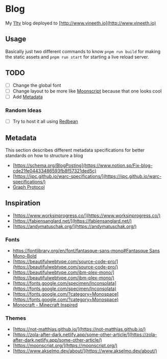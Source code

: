# Blog

My [11ty](11ty.dev) blog deployed to [http://www.vineeth.io](http://www.vineeth.io)

## Usage

Basically just two different commands to know `pnpm run build` for making the static assets and
`pnpm run start` for starting a live reload server.

## TODO

- [ ] Change the global font
- [ ] Change layout to be more like [Moonscript](http://moonscript.org) because that one looks cool
- [ ] Add [Metadata](#Metadata)

### Random Ideas

- [ ] Try to host it all using [Redbean](https://redbean.dev/)

## Metadata

This section describes different metadata specifications for better standards
on how to structure a blog

- [https://schema.org/BlogPosting](https://www.notion.so/Fix-blog-cde21fe04433486593fb8f57321ded5c)
- [https://iipc.github.io/warc-specifications/](https://iipc.github.io/warc-specifications/)
- [Graph Protocol](https://ogp.me/)

## Inspiration

- [https://www.worksinprogress.co/](https://www.worksinprogress.co/)
- [https://fabiensanglard.net/](https://fabiensanglard.net/) 
- [https://andymatuschak.org/](https://andymatuschak.org/)


### Fonts

- [https://fontlibrary.org/en/font/fantasque-sans-mono#Fantasque Sans Mono-Bold](https://fontlibrary.org/en/font/fantasque-sans-mono#Fantasque%20Sans%20Mono-Bold)
- [https://beautifulwebtype.com/source-code-pro/](https://beautifulwebtype.com/source-code-pro/)
- [https://beautifulwebtype.com/ibm-plex-mono/](https://beautifulwebtype.com/ibm-plex-mono/)
- [https://fonts.google.com/specimen/Inconsolata](https://fonts.google.com/specimen/Inconsolata)
- [https://fonts.google.com/?category=Monospace](https://fonts.google.com/?category=Monospace)
- [Monocraft - Minecraft Inspired](https://github.com/IdreesInc/Monocraft) 

### Themes

- [https://not-matthias.github.io/](https://not-matthias.github.io/)
- [https://zola-after-dark.netlify.app/some-other-article/](https://zola-after-dark.netlify.app/some-other-article/)
- [https://moonscript.org/](https://moonscript.org/)
- [https://www.akselmo.dev/about/](https://www.akselmo.dev/about/)
